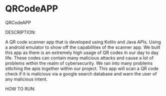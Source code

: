 # QRCodeAPP
QRCodeAPP

DESCRIPTION:

A QR code scanner app that is developed using Kotlin and Java APIs. Using a android emulator to show off the capabilities of the scanner app.
We built this app as there is an extremely high usage of QR codes in our day to day life.
These codes can contain many malicious attacks and cause a lot of problems within the realm of cybersecurity.
We ran into many problems stitching the apis together within our project.
This app will scan a QR code check if it is malicious via a google search database and warn the user of any malicious intent.

HOW TO RUN:

